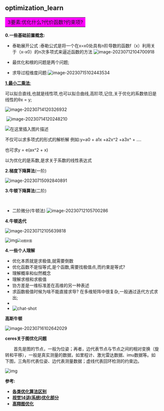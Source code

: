 ## optimization_learn



<table>
    <tr>
        <td bgcolor=#FF00FF>3要素:优化什么?代价函数?约束项?</td>		</tr>
</table>
<table>


**0.一些基础前置概念:**

- 泰勒展开公式  :泰勒公式是将一个在x=x0处具有n阶导数的函数f（x）利用关于（x-x0）的n次多项式来逼近函数的方法 		![image-20230712104700918](optimization_learn/image-20230712104700918.png)    

- 最优化和根的问题是两个问题;

- 求导过程维度问题:![image-20230715102443534](optimization_learn/image-20230715102443534.png)

  



[**1.最小二乘法**:](https://blog.csdn.net/W1995S/article/details/118153146?spm=1001.2014.3001.5506)

可以拟合直线,也就是线性项,也可以拟合曲线,高阶项,记住,关于优化的系数依旧是线性的θx = y;

![image-20230714120326932](optimization_learn/image-20230714120326932.png)

​																													![image-20230714120248210](optimization_learn/image-20230714120248210.png)			

![在这里插入图片描述](https://img-blog.csdnimg.cn/9c063bb680c045d2bcd26eea3ae2f0bb.bmp?x-oss-process=image/watermark,type_ZHJvaWRzYW5zZmFsbGJhY2s,shadow_50,text_Q1NETiBAUG9sYXJpc19U,size_20,color_FFFFFF,t_70,g_se,x_16)

不仅可以求多项式的形式的解析解 例如:y=a0 + a1x +a2x^2 +a3x^ + .... 

也可求y = e(ax^2 + x)  

以为优化的是系数,是求关于系数的线性表达式



**2.梯度下降算法**(一阶)

![image-20230715092840891](optimization_learn/image-20230715092840891.png)







**3.牛顿下降算法**(二阶)

​	

 -  二阶微分(牛顿法)                                                             ![image-20230712105700286](optimization_learn/image-20230712105700286.png)





**4.牛顿迭代**

![image-20230712105639818](optimization_learn/image-20230712105639818.png)

![img](optimization_learn/v2-d1fd77b20d7b440984296c14066bcbce_720w.webp)<img src="https://pic1.zhimg.com/v2-012e8081d33050fab83f42008fac90dc_b.jpg" alt="动图封面" style="zoom:67%;" />



**4.一些个人理解**

- 优化本质就是求极值,就需要倒数
- 优化函数不是恒等式,是个函数,需要找极值点,而约束是等式?
- 理解概率和似然概念
- 理解求根和求极值
- 协方差是一维标准差在高维的另一种表述
- 求函数极值时候为啥不能直接求导?   在多维矩阵中很复杂,一般通过迭代方式求出;
- 
- ![chat-shot](optimization_learn/chat-shot.png)


**高斯牛顿**

![image-20230716102642029](optimization_learn/image-20230716102642029.png)











**ceres关于图优化问题**

　　首先是图的节点，一般为位姿；再者，边代表节点与节点之间的相对变换（旋转和平移），一般是真实测量的数据，如里程计、激光雷达数据、imu数据等。如下图，三角形代表位姿、边代表测量数据；虚线代表回环检测的约束边。

![img](optimization_learn/829551-20210619110844725-205395881.png)





**参考:**

- **[各类优化算法区别](https://blog.csdn.net/bitcarmanlee/article/details/121501106?spm=1001.2101.3001.6650.3&utm_medium=distribute.pc_relevant.none-task-blog-2%7Edefault%7EBlogCommendFromBaidu%7ERate-3-121501106-blog-97242815.235%5Ev38%5Epc_relevant_anti_t3_base&depth_1-utm_source=distribute.pc_relevant.none-task-blog-2%7Edefault%7EBlogCommendFromBaidu%7ERate-3-121501106-blog-97242815.235%5Ev38%5Epc_relevant_anti_t3_base&utm_relevant_index=4)**
- **[视觉14讲(系统)优化部分](https://www.bilibili.com/video/BV1V3411d7P9/?spm_id_from=333.880.my_history.page.click&vd_source=7f98e46af73470a39ad6b1a64611b176)**
- [**高翔图优化**](https://blog.csdn.net/qq_43478017/article/details/116065170)




